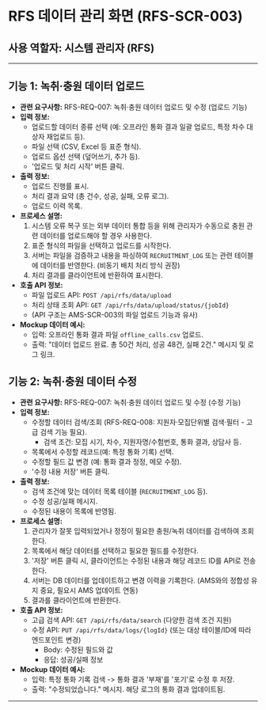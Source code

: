 # RFS 데이터 관리 화면 (RFS-SCR-003)

## 사용 역할자: 시스템 관리자 (RFS)

---

## 기능 1: 녹취·충원 데이터 업로드

-   **관련 요구사항:** RFS-REQ-007: 녹취·충원 데이터 업로드 및 수정 (업로드 기능)
-   **입력 정보:**
    -   업로드할 데이터 종류 선택 (예: 오프라인 통화 결과 일괄 업로드, 특정 차수 대상자 재업로드 등).
    -   파일 선택 (CSV, Excel 등 표준 형식).
    -   업로드 옵션 선택 (덮어쓰기, 추가 등).
    -   '업로드 및 처리 시작' 버튼 클릭.
-   **출력 정보:**
    -   업로드 진행률 표시.
    -   처리 결과 요약 (총 건수, 성공, 실패, 오류 로그).
    -   업로드 이력 목록.
-   **프로세스 설명:**
    1.  시스템 오류 복구 또는 외부 데이터 통합 등을 위해 관리자가 수동으로 충원 관련 데이터를 업로드해야 할 경우 사용한다.
    2.  표준 형식의 파일을 선택하고 업로드를 시작한다.
    3.  서버는 파일을 검증하고 내용을 파싱하여 `RECRUITMENT_LOG` 또는 관련 테이블에 데이터를 반영한다. (비동기 배치 처리 방식 권장)
    4.  처리 결과를 클라이언트에 반환하여 표시한다.
-   **호출 API 정보:**
    -   파일 업로드 API: `POST /api/rfs/data/upload`
    -   처리 상태 조회 API: `GET /api/rfs/data/upload/status/{jobId}`
    -   (API 구조는 AMS-SCR-003의 파일 업로드 기능과 유사)
-   **Mockup 데이터 예시:**
    -   입력: 오프라인 통화 결과 파일 `offline_calls.csv` 업로드.
    -   출력: "데이터 업로드 완료. 총 50건 처리, 성공 48건, 실패 2건." 메시지 및 로그 링크.

## 기능 2: 녹취·충원 데이터 수정

-   **관련 요구사항:** RFS-REQ-007: 녹취·충원 데이터 업로드 및 수정 (수정 기능)
-   **입력 정보:**
    -   수정할 데이터 검색/조회 (RFS-REQ-008: 지원자·모집단위별 검색·필터 - 고급 검색 기능 필요).
        -   검색 조건: 모집 시기, 차수, 지원자명/수험번호, 통화 결과, 상담사 등.
    -   목록에서 수정할 레코드(예: 특정 통화 기록) 선택.
    -   수정할 필드 값 변경 (예: 통화 결과 정정, 메모 수정).
    -   '수정 내용 저장' 버튼 클릭.
-   **출력 정보:**
    -   검색 조건에 맞는 데이터 목록 테이블 (`RECRUITMENT_LOG` 등).
    -   수정 성공/실패 메시지.
    -   수정된 내용이 목록에 반영됨.
-   **프로세스 설명:**
    1.  관리자가 잘못 입력되었거나 정정이 필요한 충원/녹취 데이터를 검색하여 조회한다.
    2.  목록에서 해당 데이터를 선택하고 필요한 필드를 수정한다.
    3.  '저장' 버튼 클릭 시, 클라이언트는 수정된 내용과 해당 레코드 ID를 API로 전송한다.
    4.  서버는 DB 데이터를 업데이트하고 변경 이력을 기록한다. (AMS와의 정합성 유지 중요, 필요시 AMS 업데이트 연동)
    5.  결과를 클라이언트에 반환한다.
-   **호출 API 정보:**
    -   고급 검색 API: `GET /api/rfs/data/search` (다양한 검색 조건 지원)
    -   수정 API: `PUT /api/rfs/data/logs/{logId}` (또는 대상 테이블/ID에 따라 엔드포인트 변경)
        -   Body: 수정된 필드와 값
        -   응답: 성공/실패 정보
-   **Mockup 데이터 예시:**
    -   입력: 특정 통화 기록 검색 -> 통화 결과 '부재'를 '포기'로 수정 후 저장.
    -   출력: "수정되었습니다." 메시지. 해당 로그의 통화 결과 업데이트됨.

---

